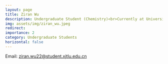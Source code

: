 ```yaml
---
layout: page
title: Ziran Wu
description: Undergraduate Student (Chemistry)<br>Currently at University of Liverpool, UK<br>
img: assets/img/ziran_wu.jpeg
redirect: 
importance: 2
category: Undergraduate Students
horizontal: false
---
```


Email&#58; ziran.wu22@student.xjtlu.edu.cn